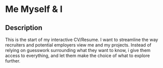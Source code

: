# Me Myself & I

## Description

This is the start of my interactive CV/Resume. I want to streamline the way recruiters and potential employers view me and my projects. Instead of relying on guesswork surrounding what they want to know, i give them access to everything, and let them make the choice of what to explore further.
